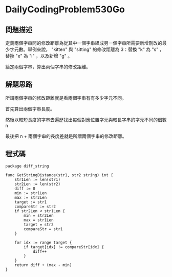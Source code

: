 # DailyCodingProblem530Go

## 問題描述

定義兩個字串間的修改距離為從其中一個字串組成另一個字串所需要新增刪改的最少字元數。舉例來說， "kitten" 與 "sitting" 的修改距離為 3：替換 "k" 為 "s" ，替換 "e" 為 "i" ，以及新增 "g" 。

給定兩個字串，算出兩個字串的修改距離。

## 解題思路

所謂兩個字串的修改距離就是看兩個字串有有多少字元不同。

首先算出兩個字串長度。

然後以較短長度的字串去遍歷找出每個對應位置字元與較長字串的字元不同的個數 n

最後把 n + 兩個字串的長度差就是所謂兩個字串的修改距離。

## 程式碼

```golang
package diff_string

func GetStringDistance(str1, str2 string) int {
	str1Len := len(str1)
	str2Len := len(str2)
	diff := 0
	min := str1Len
	max := str2Len
	target := str1
	compareStr := str2
	if str2Len < str1Len {
		min = str2Len
		max = str1Len
		target = str2
		compareStr = str1
	}

	for idx := range target {
		if target[idx] != compareStr[idx] {
			diff++
		}
	}
	return diff + (max - min)
}

```